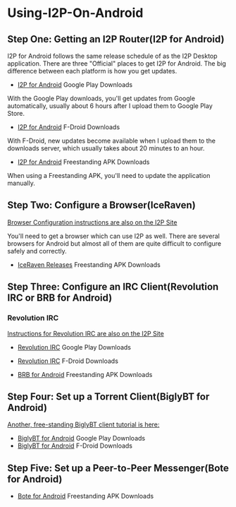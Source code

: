 # Using-I2P-On-Android

## **Step One:** Getting an I2P Router(I2P for Android)

I2P for Android follows the same release schedule of as the I2P Desktop
application. There are three "Official" places to get I2P for Android. The big
difference between each platform is how you get updates. 

 - [I2P for Android](https://play.google.com/store/apps/details?id=net.i2p.android) Google Play Downloads

With the Google Play downloads, you'll get updates from Google automatically, usually about 6 hours
after I upload them to Google Play Store.

 - [I2P for Android](https://f-droid.i2p.io) F-Droid Downloads

With F-Droid, new updates become available when I upload them to the downloads
server, which usually takes about 20 minutes to an hour.

 - [I2P for Android](https://download.i2p2.de/android/current/app.apk) Freestanding APK Downloads

When using a Freestanding APK, you'll need to update the application
manually.

## **Step Two:** Configure a Browser(IceRaven)

[Browser Configuration instructions are also on the I2P Site](https://geti2p.net/en/about/browser-config#android)

You'll need to get a browser which can use I2P as well. There are several browsers
for Android but almost all of them are quite difficult to configure safely and
correctly.

 - [IceRaven Releases](https://github.com/fork-maintainers/iceraven-browser/releases) Freestanding APK Downloads

## **Step Three:** Configure an IRC Client(Revolution IRC or BRB for Android)

### Revolution IRC

[Instructions for Revolution IRC are also on the I2P Site](https://geti2p.net/en/docs/applications/irc#revolution)

 - [Revolution IRC](https://play.google.com/store/apps/details?id=io.mrarm.irc) Google Play Downloads
 - [Revolution IRC](https://f-droid.org/en/packages/io.mrarm.irc/) F-Droid Downloads

 - [BRB for Android](https://github.com/eyedeekay/brb/releases) Freestanding APK Downloads

## **Step Four:** Set up a Torrent Client(BiglyBT for Android)

[Another, free-standing BiglyBT client tutorial is here:](/Setup-BiglyBT-Android-for-I2P)

 - [BiglyBT for Android](https://play.google.com/store/apps/details?id=com.biglybt.android.client) Google Play Downloads
 - [BiglyBT for Android](https://f-droid.org/en/packages/com.biglybt.android.client/) F-Droid Downloads

## **Step Five:** Set up a Peer-to-Peer Messenger(Bote for Android)

 - [Bote for Android](https://github.com/mhatta/i2p.i2p-bote/releases) Freestanding APK Downloads
